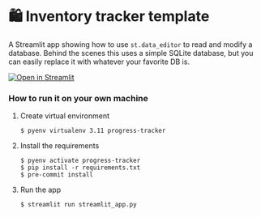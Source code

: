 # 🛍️ Inventory tracker template

A Streamlit app showing how to use `st.data_editor` to read and modify a database. Behind the scenes
this uses a simple SQLite database, but you can easily replace it with whatever your favorite DB is.

[![Open in Streamlit](https://static.streamlit.io/badges/streamlit_badge_black_white.svg)](https://inventory-tracker-template.streamlit.app/)

### How to run it on your own machine

1. Create virtual environment

   ```
   $ pyenv virtualenv 3.11 progress-tracker
   ```

2. Install the requirements

   ```
   $ pyenv activate progress-tracker
   $ pip install -r requirements.txt
   $ pre-commit install
   ```

3. Run the app

   ```
   $ streamlit run streamlit_app.py
   ```
